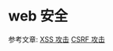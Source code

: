 # web 安全

参考文章:
[XSS 攻击](https://tech.meituan.com/2018/09/27/fe-security.html)
[CSRF 攻击](https://tech.meituan.com/2018/10/11/fe-security-csrf.html)
